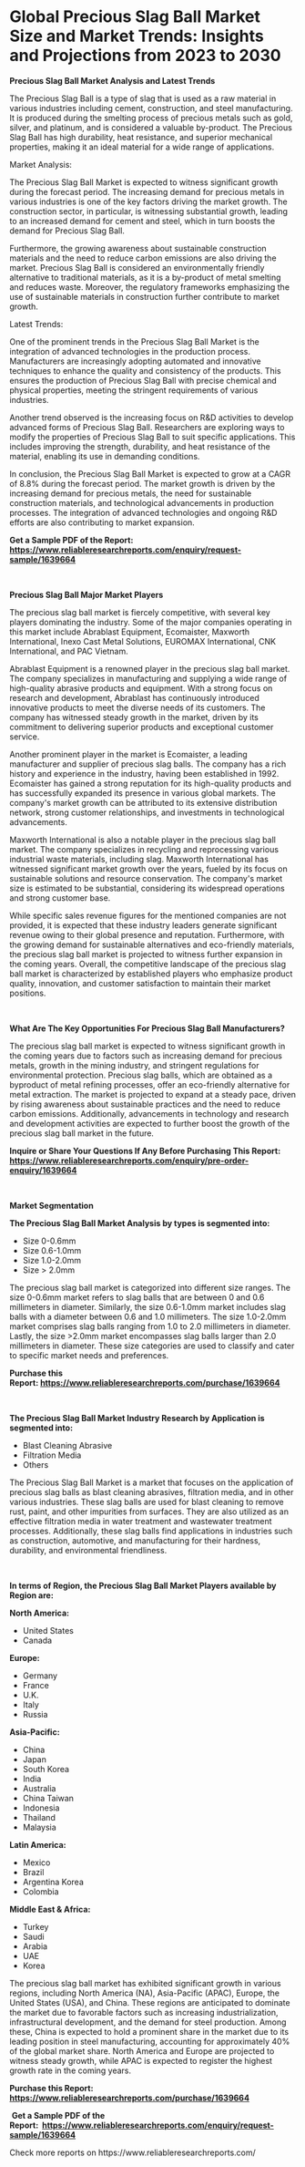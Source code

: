 <p><h1>Global Precious Slag Ball Market Size and Market Trends: Insights and Projections from 2023 to 2030</h1></p><p><strong>Precious Slag Ball Market Analysis and Latest Trends</strong></p>
<p><p>The Precious Slag Ball is a type of slag that is used as a raw material in various industries including cement, construction, and steel manufacturing. It is produced during the smelting process of precious metals such as gold, silver, and platinum, and is considered a valuable by-product. The Precious Slag Ball has high durability, heat resistance, and superior mechanical properties, making it an ideal material for a wide range of applications.</p><p>Market Analysis:</p><p>The Precious Slag Ball Market is expected to witness significant growth during the forecast period. The increasing demand for precious metals in various industries is one of the key factors driving the market growth. The construction sector, in particular, is witnessing substantial growth, leading to an increased demand for cement and steel, which in turn boosts the demand for Precious Slag Ball.</p><p>Furthermore, the growing awareness about sustainable construction materials and the need to reduce carbon emissions are also driving the market. Precious Slag Ball is considered an environmentally friendly alternative to traditional materials, as it is a by-product of metal smelting and reduces waste. Moreover, the regulatory frameworks emphasizing the use of sustainable materials in construction further contribute to market growth.</p><p>Latest Trends:</p><p>One of the prominent trends in the Precious Slag Ball Market is the integration of advanced technologies in the production process. Manufacturers are increasingly adopting automated and innovative techniques to enhance the quality and consistency of the products. This ensures the production of Precious Slag Ball with precise chemical and physical properties, meeting the stringent requirements of various industries.</p><p>Another trend observed is the increasing focus on R&D activities to develop advanced forms of Precious Slag Ball. Researchers are exploring ways to modify the properties of Precious Slag Ball to suit specific applications. This includes improving the strength, durability, and heat resistance of the material, enabling its use in demanding conditions.</p><p>In conclusion, the Precious Slag Ball Market is expected to grow at a CAGR of 8.8% during the forecast period. The market growth is driven by the increasing demand for precious metals, the need for sustainable construction materials, and technological advancements in production processes. The integration of advanced technologies and ongoing R&D efforts are also contributing to market expansion.</p></p>
<p><strong>Get a Sample PDF of the Report:&nbsp; <a href="https://www.reliableresearchreports.com/enquiry/request-sample/1639664">https://www.reliableresearchreports.com/enquiry/request-sample/1639664</a></strong></p>
<p>&nbsp;</p>
<p><strong>Precious Slag Ball Major Market Players</strong></p>
<p><p>The precious slag ball market is fiercely competitive, with several key players dominating the industry. Some of the major companies operating in this market include Abrablast Equipment, Ecomaister, Maxworth International, Inexo Cast Metal Solutions, EUROMAX International, CNK International, and PAC Vietnam.</p><p>Abrablast Equipment is a renowned player in the precious slag ball market. The company specializes in manufacturing and supplying a wide range of high-quality abrasive products and equipment. With a strong focus on research and development, Abrablast has continuously introduced innovative products to meet the diverse needs of its customers. The company has witnessed steady growth in the market, driven by its commitment to delivering superior products and exceptional customer service.</p><p>Another prominent player in the market is Ecomaister, a leading manufacturer and supplier of precious slag balls. The company has a rich history and experience in the industry, having been established in 1992. Ecomaister has gained a strong reputation for its high-quality products and has successfully expanded its presence in various global markets. The company's market growth can be attributed to its extensive distribution network, strong customer relationships, and investments in technological advancements.</p><p>Maxworth International is also a notable player in the precious slag ball market. The company specializes in recycling and reprocessing various industrial waste materials, including slag. Maxworth International has witnessed significant market growth over the years, fueled by its focus on sustainable solutions and resource conservation. The company's market size is estimated to be substantial, considering its widespread operations and strong customer base.</p><p>While specific sales revenue figures for the mentioned companies are not provided, it is expected that these industry leaders generate significant revenue owing to their global presence and reputation. Furthermore, with the growing demand for sustainable alternatives and eco-friendly materials, the precious slag ball market is projected to witness further expansion in the coming years. Overall, the competitive landscape of the precious slag ball market is characterized by established players who emphasize product quality, innovation, and customer satisfaction to maintain their market positions.</p></p>
<p>&nbsp;</p>
<p><strong>What Are The Key Opportunities For Precious Slag Ball Manufacturers?</strong></p>
<p><p>The precious slag ball market is expected to witness significant growth in the coming years due to factors such as increasing demand for precious metals, growth in the mining industry, and stringent regulations for environmental protection. Precious slag balls, which are obtained as a byproduct of metal refining processes, offer an eco-friendly alternative for metal extraction. The market is projected to expand at a steady pace, driven by rising awareness about sustainable practices and the need to reduce carbon emissions. Additionally, advancements in technology and research and development activities are expected to further boost the growth of the precious slag ball market in the future.</p></p>
<p><strong>Inquire or Share Your Questions If Any Before Purchasing This Report: <a href="https://www.reliableresearchreports.com/enquiry/pre-order-enquiry/1639664">https://www.reliableresearchreports.com/enquiry/pre-order-enquiry/1639664</a></strong></p>
<p>&nbsp;</p>
<p><strong>Market Segmentation</strong></p>
<p><strong>The Precious Slag Ball Market Analysis by types is segmented into:</strong></p>
<p><ul><li>Size 0-0.6mm</li><li>Size 0.6-1.0mm</li><li>Size 1.0-2.0mm</li><li>Size > 2.0mm</li></ul></p>
<p><p>The precious slag ball market is categorized into different size ranges. The size 0-0.6mm market refers to slag balls that are between 0 and 0.6 millimeters in diameter. Similarly, the size 0.6-1.0mm market includes slag balls with a diameter between 0.6 and 1.0 millimeters. The size 1.0-2.0mm market comprises slag balls ranging from 1.0 to 2.0 millimeters in diameter. Lastly, the size >2.0mm market encompasses slag balls larger than 2.0 millimeters in diameter. These size categories are used to classify and cater to specific market needs and preferences.</p></p>
<p><strong>Purchase this Report:&nbsp;<a href="https://www.reliableresearchreports.com/purchase/1639664">https://www.reliableresearchreports.com/purchase/1639664</a></strong></p>
<p>&nbsp;</p>
<p><strong>The Precious Slag Ball Market Industry Research by Application is segmented into:</strong></p>
<p><ul><li>Blast Cleaning Abrasive</li><li>Filtration Media</li><li>Others</li></ul></p>
<p><p>The Precious Slag Ball Market is a market that focuses on the application of precious slag balls as blast cleaning abrasives, filtration media, and in other various industries. These slag balls are used for blast cleaning to remove rust, paint, and other impurities from surfaces. They are also utilized as an effective filtration media in water treatment and wastewater treatment processes. Additionally, these slag balls find applications in industries such as construction, automotive, and manufacturing for their hardness, durability, and environmental friendliness.</p></p>
<p>&nbsp;</p>
<p><strong>In terms of Region, the Precious Slag Ball Market Players available by Region are:</strong></p>
<p>
    <p> <strong> North America: </strong>
        <ul>
            <li>United States</li>
            <li>Canada</li>
        </ul>
        </p> 
    <p> <strong> Europe: </strong>
        <ul>
            <li>Germany</li>
            <li>France</li>
            <li>U.K.</li>
            <li>Italy</li>
            <li>Russia</li>
        </ul>
        </p> 
    <p> <strong> Asia-Pacific: </strong>
        <ul>
            <li>China</li>
            <li>Japan</li>
            <li>South Korea</li>
            <li>India</li>
            <li>Australia</li>
            <li>China Taiwan</li>
            <li>Indonesia</li>
            <li>Thailand</li>
            <li>Malaysia</li>
        </ul>
        </p> 
    <p> <strong> Latin America: </strong>
        <ul>
            <li>Mexico</li>
            <li>Brazil</li>
            <li>Argentina Korea</li>
            <li>Colombia</li>
        </ul>
        </p> 
    <p> <strong> Middle East & Africa: </strong>
        <ul>
            <li>Turkey</li>
            <li>Saudi</li>
            <li>Arabia</li>
            <li>UAE</li>
            <li>Korea</li>
        </ul>
    </p>
    </p>
<p><p>The precious slag ball market has exhibited significant growth in various regions, including North America (NA), Asia-Pacific (APAC), Europe, the United States (USA), and China. These regions are anticipated to dominate the market due to favorable factors such as increasing industrialization, infrastructural development, and the demand for steel production. Among these, China is expected to hold a prominent share in the market due to its leading position in steel manufacturing, accounting for approximately 40% of the global market share. North America and Europe are projected to witness steady growth, while APAC is expected to register the highest growth rate in the coming years.</p></p>
<p><strong>Purchase this Report: <a href="https://www.reliableresearchreports.com/purchase/1639664">https://www.reliableresearchreports.com/purchase/1639664</a></strong></p>
<p>&nbsp;<strong>Get a Sample PDF of the Report:&nbsp;&nbsp;<a href="https://www.reliableresearchreports.com/enquiry/request-sample/1639664">https://www.reliableresearchreports.com/enquiry/request-sample/1639664</a></strong></p>
<p><strong></strong></p>
<p>Check more reports on https://www.reliableresearchreports.com/</p>
